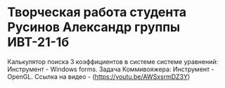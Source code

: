 # Творческая работа студента Русинов Александр группы ИВТ-21-1б

Калькулятор поиска 3 коэффициентов в системе системе уравнений: Инструмент - Windows forms.
Задача Коммивояжера: Инструмент - OpenGL. Ссылка на видео - (https://youtu.be/AWSxsrmDZ3Y)
